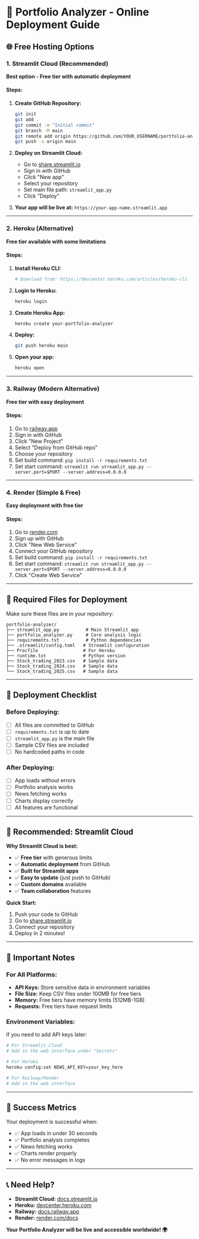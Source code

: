 # 🚀 Portfolio Analyzer - Online Deployment Guide

## 🌐 **Free Hosting Options**

### **1. Streamlit Cloud (Recommended)**
**Best option - Free tier with automatic deployment**

#### **Steps:**
1. **Create GitHub Repository:**
   ```bash
   git init
   git add .
   git commit -m "Initial commit"
   git branch -M main
   git remote add origin https://github.com/YOUR_USERNAME/portfolio-analyzer.git
   git push -u origin main
   ```

2. **Deploy on Streamlit Cloud:**
   - Go to [share.streamlit.io](https://share.streamlit.io)
   - Sign in with GitHub
   - Click "New app"
   - Select your repository
   - Set main file path: `streamlit_app.py`
   - Click "Deploy"

3. **Your app will be live at:** `https://your-app-name.streamlit.app`

---

### **2. Heroku (Alternative)**
**Free tier available with some limitations**

#### **Steps:**
1. **Install Heroku CLI:**
   ```bash
   # Download from: https://devcenter.heroku.com/articles/heroku-cli
   ```

2. **Login to Heroku:**
   ```bash
   heroku login
   ```

3. **Create Heroku App:**
   ```bash
   heroku create your-portfolio-analyzer
   ```

4. **Deploy:**
   ```bash
   git push heroku main
   ```

5. **Open your app:**
   ```bash
   heroku open
   ```

---

### **3. Railway (Modern Alternative)**
**Free tier with easy deployment**

#### **Steps:**
1. Go to [railway.app](https://railway.app)
2. Sign in with GitHub
3. Click "New Project"
4. Select "Deploy from GitHub repo"
5. Choose your repository
6. Set build command: `pip install -r requirements.txt`
7. Set start command: `streamlit run streamlit_app.py --server.port=$PORT --server.address=0.0.0.0`

---

### **4. Render (Simple & Free)**
**Easy deployment with free tier**

#### **Steps:**
1. Go to [render.com](https://render.com)
2. Sign up with GitHub
3. Click "New Web Service"
4. Connect your GitHub repository
5. Set build command: `pip install -r requirements.txt`
6. Set start command: `streamlit run streamlit_app.py --server.port=$PORT --server.address=0.0.0.0`
7. Click "Create Web Service"

---

## 📁 **Required Files for Deployment**

Make sure these files are in your repository:

```
portfolio-analyzer/
├── streamlit_app.py          # Main Streamlit app
├── portfolio_analyzer.py     # Core analysis logic
├── requirements.txt          # Python dependencies
├── .streamlit/config.toml   # Streamlit configuration
├── Procfile                 # For Heroku
├── runtime.txt              # Python version
├── Stock_trading_2023.csv   # Sample data
├── Stock_trading_2024.csv   # Sample data
└── Stock_trading_2025.csv   # Sample data
```

---

## 🔧 **Deployment Checklist**

### **Before Deploying:**
- [ ] All files are committed to GitHub
- [ ] `requirements.txt` is up to date
- [ ] `streamlit_app.py` is the main file
- [ ] Sample CSV files are included
- [ ] No hardcoded paths in code

### **After Deploying:**
- [ ] App loads without errors
- [ ] Portfolio analysis works
- [ ] News fetching works
- [ ] Charts display correctly
- [ ] All features are functional

---

## 🌟 **Recommended: Streamlit Cloud**

**Why Streamlit Cloud is best:**
- ✅ **Free tier** with generous limits
- ✅ **Automatic deployment** from GitHub
- ✅ **Built for Streamlit apps**
- ✅ **Easy to update** (just push to GitHub)
- ✅ **Custom domains** available
- ✅ **Team collaboration** features

**Quick Start:**
1. Push your code to GitHub
2. Go to [share.streamlit.io](https://share.streamlit.io)
3. Connect your repository
4. Deploy in 2 minutes!

---

## 🚨 **Important Notes**

### **For All Platforms:**
- **API Keys:** Store sensitive data in environment variables
- **File Size:** Keep CSV files under 100MB for free tiers
- **Memory:** Free tiers have memory limits (512MB-1GB)
- **Requests:** Free tiers have request limits

### **Environment Variables:**
If you need to add API keys later:
```bash
# For Streamlit Cloud
# Add in the web interface under "Secrets"

# For Heroku
heroku config:set NEWS_API_KEY=your_key_here

# For Railway/Render
# Add in the web interface
```

---

## 🎯 **Success Metrics**

Your deployment is successful when:
- ✅ App loads in under 30 seconds
- ✅ Portfolio analysis completes
- ✅ News fetching works
- ✅ Charts render properly
- ✅ No error messages in logs

---

## 📞 **Need Help?**

- **Streamlit Cloud:** [docs.streamlit.io](https://docs.streamlit.io)
- **Heroku:** [devcenter.heroku.com](https://devcenter.heroku.com)
- **Railway:** [docs.railway.app](https://docs.railway.app)
- **Render:** [render.com/docs](https://render.com/docs)

**Your Portfolio Analyzer will be live and accessible worldwide! 🌍** 